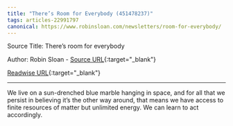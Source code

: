 ```yaml
---
title: "There’s Room for Everybody (451478237)"
tags: articles-22991797
canonical: https://www.robinsloan.com/newsletters/room-for-everybody/
---
```


Source Title: There’s room for everybody

Author: Robin Sloan - [Source URL](https://www.robinsloan.com/newsletters/room-for-everybody/){:target="_blank"}

[Readwise URL](https://readwise.io/open/451478237){:target="_blank"}

---

We live on a sun-drenched blue marble hanging in space, and for all that we persist in believing it’s the other way around, that means we have access to finite resources of matter but unlimited energy. We can learn to act accordingly.
